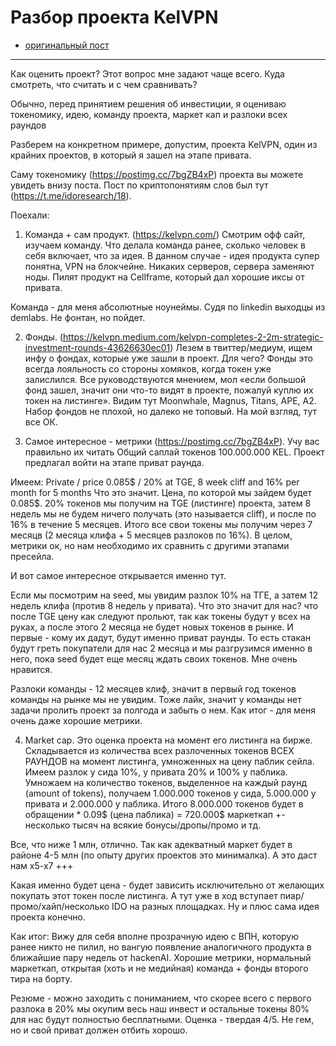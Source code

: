 # Разбор проекта KelVPN
- [оригинальный пост](https://t.me/idoresearch/24)
---

Как оценить проект? Этот вопрос мне задают чаще всего. Куда смотреть, что считать и с чем сравнивать?

Обычно, перед принятием решения об инвестиции, я оцениваю токеномику, идею, команду проекта, маркет кап и разлоки всех раундов 

Разберем на конкретном примере, допустим, проекта KelVPN, один из крайних проектов, в который я зашел на этапе привата.

Саму токеномику (https://postimg.cc/7bgZB4xP) проекта вы можете увидеть внизу поста. Пост по криптопонятиям слов был тут (https://t.me/idoresearch/18). 

Поехали:

1. Команда + сам продукт. (https://kelvpn.com/) Смотрим офф сайт, изучаем команду. Что делала команда ранее, сколько человек в себя включает, что за идея. В данном случае - идея продукта супер понятна, VPN на блокчейне. Никаких серверов, сервера заменяют ноды. Пилят продукт на Cellframe, который дал хорошие иксы от привата. 

Команда - для меня абсолютные ноунеймы. Судя по linkedin выходцы из demlabs. Не фонтан, но пойдет. 

2. Фонды. (https://kelvpn.medium.com/kelvpn-completes-2-2m-strategic-investment-rounds-43626630ec01) Лезем в твиттер/медиум, ищем инфу о фондах, которые уже зашли в проект. Для чего? Фонды это всегда лояльность со стороны хомяков, когда токен уже залислился. Все руководствуются мнением, мол «если большой фонд зашел, значит они что-то видят в проекте, пожалуй куплю их токен на листинге». Видим тут Moonwhale, Magnus, Titans, APE, A2. Набор фондов не плохой, но далеко не топовый. На мой взгляд, тут все ОК.

3. Самое интересное - метрики (https://postimg.cc/7bgZB4xP). 
Учу вас правильно их читать
Общий саплай токенов 100.000.000 KEL. Проект предлагал войти на этапе приват раунда. 

Имеем:
Private / price 0.085$ / 20% at TGE, 8 week cliff and 16% per month for 5 months
Что это значит. Цена, по которой мы зайдем будет 0.085$. 20% токенов мы получим на TGE (листинге) проекта, затем 8 недель мы не будем ничего получать (это называется cliff), и после по 16% в течение 5 месяцев. 
Итого все свои токены мы получим через 7 месяцв (2 месяца клифа + 5 месяцев разлоков по 16%). В целом, метрики ок, но нам необходимо их сравнить с другими этапами пресейла. 

И вот самое интересное открывается именно тут.

Если мы посмотрим на seed, мы увидим разлок 10% на ТГЕ, а затем 12 недель клифа (против 8 недель у привата). Что это значит для нас? что после TGE цену как следуют прольют, так как токены будут у всех на руках, а после этого 2 месяца не будет новых токенов в рынке. И первые - кому их дадут, будут именно приват раунды. То есть стакан будут греть покупатели для нас 2 месяца и мы разгрузимся именно в него, пока seed будет еще месяц ждать своих токенов. Мне очень нравится. 

Разлоки команды - 12 месяцев клиф, значит в первый год токенов команды на рынке мы не увидим. Тоже лайк, значит у команды нет задачи пролить проект за полгода и забыть о нем. Как итог - для меня очень даже хорошие метрики.

4. Market cap. Это оценка проекта на момент его листинга на бирже. Складывается из количества всех разлоченных токенов ВСЕХ РАУНДОВ на момент листинга, умноженных на цену паблик сейла. Имеем разлок у сида 10%, у привата 20% и 100% у паблика. Умножаем на количество токенов, выделенное на каждый раунд (amount of tokens), получаем 1.000.000 токенов у сида, 5.000.000 у привата и 2.000.000 у паблика. Итого 8.000.000 токенов будет в обращении * 0.09$ (цена паблика) = 720.000$ маркеткап +- несколько тысяч на всякие бонусы/дропы/промо и тд. 

Все, что ниже 1 млн, отлично. Так как адекватный маркет будет в районе 4-5 млн (по опыту других проектов это минималка). А это даст нам x5-x7 +++

Какая именно будет цена - будет зависить исключительно от желающих покупать этот токен после листинга. А тут уже в ход вступает пиар/промо/хайп/несколько IDO на разных площадках. Ну и плюс сама идея проекта конечно.

Как итог:
Вижу для себя вполне прозрачную идею с ВПН, которую ранее никто не пилил, но вангую появление аналогичного продукта в ближайшие пару недель от hackenAI. Хорошие метрики, нормальный маркеткап, открытая (хоть и не медийная) команда + фонды второго тира на борту. 

Резюме - можно заходить с пониманием, что скорее всего с первого разлока в 20% мы окупим весь наш инвест и остальные токены 80% для нас будут полностью бесплатными. Оценка - твердая 4/5. Не гем, но и свой приват должен отбить хорошо.